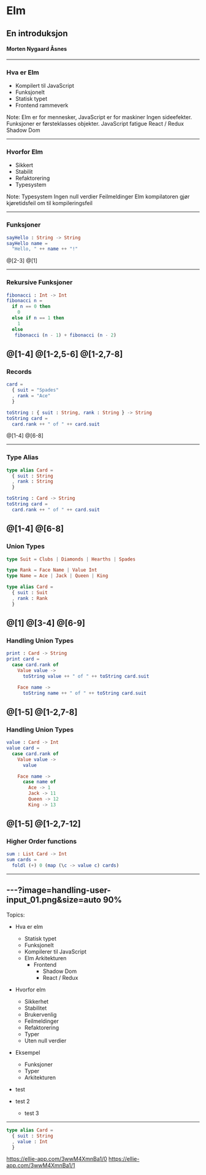# Elm
## En introduksjon
#### Morten Nygaard Åsnes

---

### Hva er Elm
- Kompilert til JavaScript
- Funksjonelt
- Statisk typet
- Frontend rammeverk

Note:
Elm er for mennesker, JavaScript er for maskiner
Ingen sideefekter.
Funksjoner er førsteklasses objekter.
JavaScript fatigue
React / Redux
Shadow Dom

---

### Hvorfor Elm
- Sikkert
- Stabilit
- Refaktorering
- Typesystem

Note:
Typesystem
Ingen null verdier
Feilmeldinger
Elm kompilatoren gjør kjøretidsfeil om til kompileringsfeil


---

### Funksjoner
```elm
sayHello : String -> String
sayHello name =
  "Hello, " ++ name ++ "!"
```
@[2-3]
@[1]

---
### Rekursive Funksjoner
```elm
fibonacci : Int -> Int
fibonacci n =
  if n == 0 then
    0
  else if n == 1 then
    1
  else
   fibonacci (n - 1) + fibonacci (n - 2)
```
@[1-4]
@[1-2,5-6]
@[1-2,7-8]
---
### Records
```elm
card =
  { suit = "Spades"
  , rank = "Ace"
  }

toString : { suit : String, rank : String } -> String
toString card =
  card.rank ++ " of " ++ card.suit
```
@[1-4]
@[6-8]

---
### Type Alias
```elm
type alias Card =
  { suit : String
  , rank : String
  }

toString : Card -> String
toString card =
  card.rank ++ " of " ++ card.suit
```
@[1-4]
@[6-8]
---
### Union Types
```elm
type Suit = Clubs | Diamonds | Hearths | Spades

type Rank = Face Name | Value Int
type Name = Ace | Jack | Queen | King

type alias Card =
  { suit : Suit
  , rank : Rank
  }
```
@[1]
@[3-4]
@[6-9]
---
### Handling Union Types
```elm
print : Card -> String
print card =
  case card.rank of
    Value value ->
      toString value ++ " of " ++ toString card.suit

    Face name ->
      toString name ++ " of " ++ toString card.suit
```
@[1-5]
@[1-2,7-8]
---
### Handling Union Types
```elm
value : Card -> Int
value card =
  case card.rank of
    Value value ->
      value

    Face name ->
      case name of
        Ace -> 1
        Jack -> 11
        Queen -> 12
        King -> 13
```
@[1-5]
@[1-2,7-12]
---
### Higher Order functions
```elm
sum : List Card -> Int
sum cards =
  foldl (+) 0 (map (\c -> value c) cards)
```
---
---?image=handling-user-input_01.png&size=auto 90%
---
Topics:
- Hva er elm
	- Statisk typet
	- Funksjonelt
	- Kompilerer til JavaScript
	- Elm Arkitekturen
	  - Frontend
		- Shadow Dom
		- React / Redux
- Hvorfor elm
	- Sikkerhet
	- Stabilitet
	- Brukervenlig
	- Feilmeldinger
	- Refaktorering
	- Typer
	- Uten null verdier
- Eksempel
	- Funksjoner
	- Typer
	- Arkitekturen



- test
- test 2
	- test 3

---

```elm
type alias Card =
  { suit : String
  , value : Int
  }
```
https://ellie-app.com/3wwM4XmnBa1/0
https://ellie-app.com/3wwM4XmnBa1/1
